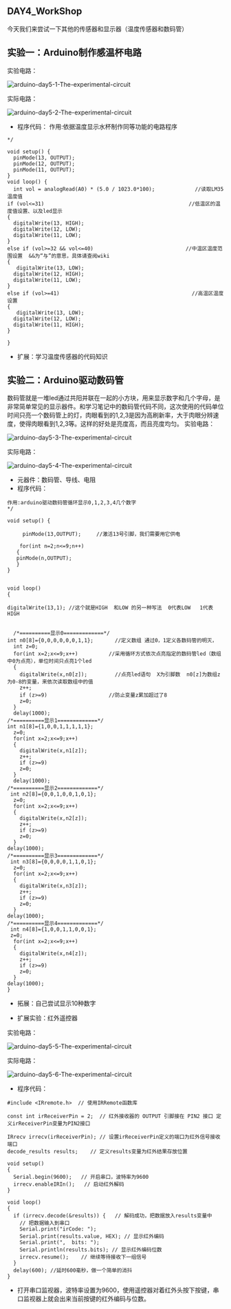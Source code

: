 ## DAY4_WorkShop

今天我们来尝试一下其他的传感器和显示器（温度传感器和数码管）
## 实验一：Arduino制作感温杯电路
实验电路：

![arduino-day5-1-The-experimental-circuit](https://github.com/Tangchen329/ArduinoCourse/blob/master/chapter5/image/arduino-day5-1-The-experimental-circuit.png)

实际电路：

![arduino-day5-2-The-experimental-circuit](https://github.com/Tangchen329/ArduinoCourse/blob/master/chapter5/image/arduino-day5-2-The-experimental-circuit.png)

- 程序代码：
作用:依据温度显示水杯制作同等功能的电路程序

```
*/
 
void setup() {
  pinMode(13, OUTPUT);
  pinMode(12, OUTPUT);
  pinMode(11, OUTPUT);
}
void loop() {
  int vol = analogRead(A0) * (5.0 / 1023.0*100);             //读取LM35温度值
if (vol<=31)                                               //低温区的温度值设置、以及led显示
{
  digitalWrite(13, HIGH);
  digitalWrite(12, LOW);
  digitalWrite(11, LOW);
}
else if (vol>=32 && vol<=40)                              //中温区温度范围设置  &&为“与”的意思，具体请查阅wiki
{
   digitalWrite(13, LOW);
  digitalWrite(12, HIGH);
  digitalWrite(11, LOW);
}
else if (vol>=41)                                           //高温区温度设置
{
   digitalWrite(13, LOW);
  digitalWrite(12, LOW);
  digitalWrite(11, HIGH);
}
 
}

```

- 扩展：学习温度传感器的代码知识









## 实验二：Arduino驱动数码管
数码管就是一堆led通过共阳并联在一起的小方块，用来显示数字和几个字母，是非常简单常见的显示器件。和学习笔记中的数码管代码不同，这次使用的代码单位时间只亮一个数码管上的灯，肉眼看到的1,2,3是因为高刷新率，大于肉眼分辨速度，使得肉眼看到1,2,3等。这样的好处是亮度高，而且亮度均匀。
实验电路：

![arduino-day5-3-The-experimental-circuit](https://github.com/Tangchen329/ArduinoCourse/blob/master/chapter5/image/arduino-day5-3-The-experimental-circuit.png)

实际电路：

![arduino-day5-4-The-experimental-circuit](https://github.com/Tangchen329/ArduinoCourse/blob/master/chapter5/image/arduino-day5-4-The-experimental-circuit.png)

- 元器件：数码管、导线、电阻
- 程序代码：

```
作用:arduino驱动数码管循环显示0,1,2,3,4几个数字
*/
 
void setup() {  
 
	 pinMode(13,OUTPUT);     //激活13号引脚，我们需要用它供电             
 
	for(int n=2;n<=9;n++)
   {
   pinMode(n,OUTPUT);
   }
}
 
 
void loop() 
{
 
digitalWrite(13,1); //这个就是HIGH  和LOW 的另一种写法  0代表LOW   1代表HIGH
 
 
  /*==========显示0=============*/  
int n0[8]={0,0,0,0,0,0,1,1};       //定义数组 通过0，1定义各数码管的明灭，
  int z=0;
  for(int x=2;x<=9;x++)          //采用循环方式依次点亮指定的数码管led（数组中0为点亮），单位时间只点亮1个led
  {
	digitalWrite(x,n0[z]);         //点亮led语句  X为引脚数  n0[z]为数组z为0-8的变量，来依次读取数组中的值
	z++;
	if (z>=9)                    //防止变量z累加超过了8
	z=0;
  }
  delay(1000);
/*==========显示1=============*/  
int n1[8]={1,0,0,1,1,1,1,1};
  z=0;
  for(int x=2;x<=9;x++)
  {
	digitalWrite(x,n1[z]);
	z++;
	if (z>=9)
	z=0;
  }
  delay(1000);
/*==========显示2=============*/  
 int n2[8]={0,0,1,0,0,1,0,1};
  z=0;
  for(int x=2;x<=9;x++)
  {
	digitalWrite(x,n2[z]);
	z++;
	if (z>=9)
	z=0;
  } 
delay(1000);  
/*==========显示3=============*/  
 int n3[8]={0,0,0,0,1,1,0,1};
  z=0;
  for(int x=2;x<=9;x++)
  {
	digitalWrite(x,n3[z]);
	z++;
	if (z>=9)
	z=0;
  } 
delay(1000);  
/*==========显示4=============*/  
 int n4[8]={1,0,0,1,1,0,0,1};
 z=0;
  for(int x=2;x<=9;x++)
  {
	digitalWrite(x,n4[z]);
	z++;
	if (z>=9)
	z=0;
  } 
delay(1000); 
}

```

- 拓展：自己尝试显示10种数字

- 扩展实验：红外遥控器

实验电路：

![arduino-day5-5-The-experimental-circuit](https://github.com/Tangchen329/ArduinoCourse/blob/master/chapter5/image/arduino-day5-5-The-experimental-circuit.png)

实际电路：

![arduino-day5-6-The-experimental-circuit](https://github.com/Tangchen329/ArduinoCourse/blob/master/chapter5/image/arduino-day5-6-The-experimental-circuit.png)

- 程序代码：

```
#include <IRremote.h>  // 使用IRRemote函数库
 
const int irReceiverPin = 2;  // 红外接收器的 OUTPUT 引脚接在 PIN2 接口 定义irReceiverPin变量为PIN2接口
 
IRrecv irrecv(irReceiverPin); // 设置irReceiverPin定义的端口为红外信号接收端口
decode_results results;    // 定义results变量为红外结果存放位置
 
void setup()
{
  Serial.begin(9600);   // 开启串口，波特率为9600
  irrecv.enableIRIn();   // 启动红外解码
}
 
void loop() 
{
  if (irrecv.decode(&results)) {   // 解码成功，把数据放入results变量中
	// 把数据输入到串口
	Serial.print("irCode: ");            
	Serial.print(results.value, HEX); // 显示红外编码
	Serial.print(",  bits: ");           
	Serial.println(results.bits); // 显示红外编码位数
	irrecv.resume();    // 继续等待接收下一组信号
  }  
  delay(600); //延时600毫秒，做一个简单的消抖
}

```

- 打开串口监视器，波特率设置为9600，使用遥控器对着红外头按下按键，串口监视器上就会出来当前按键的红外编码与位数。
